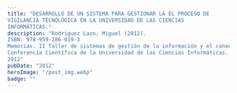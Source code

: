 ```yaml
---
title: "DESARROLLO DE UN SISTEMA PARA GESTIONAR LA EL PROCESO DE
VIGILANCIA TECNOLÓGICA EN LA UNIVERSIDAD DE LAS CIENCIAS
INFORMÁTICAS."
description: "Rodriguez Lazo, Miguel (2012).
ISBN: 978-959-286-019-3
Memorias. II Taller de sistemas de gestión de la información y el conocimiento.
Conferencia Científica de la Universidad de las Ciencias Informáticas. UCIENCIA
2012"
pubDate: "2012"
heroImage: "/post_img.webp"
badge: ""
---
```

